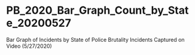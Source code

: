 # PB_2020_Bar_Graph_Count_by_State_20200527
 Bar Graph of Incidents by State of Police Brutality Incidents Captured on Video (5/27/2020)
